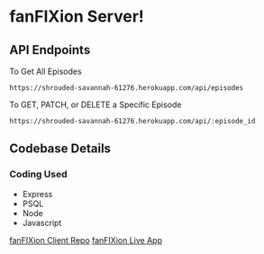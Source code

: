 # fanFIXion Server!

## API Endpoints

To Get All Episodes

`https://shrouded-savannah-61276.herokuapp.com/api/episodes`

To GET, PATCH, or DELETE a Specific Episode

`https://shrouded-savannah-61276.herokuapp.com/api/:episode_id`

## Codebase Details

### Coding Used
- Express
- PSQL
- Node
- Javascript

[fanFIXion Client Repo](https://github.com/Russjames92/fanfixion-client)
[fanFIXion Live App](https://fanfixion-client.vercel.app/)